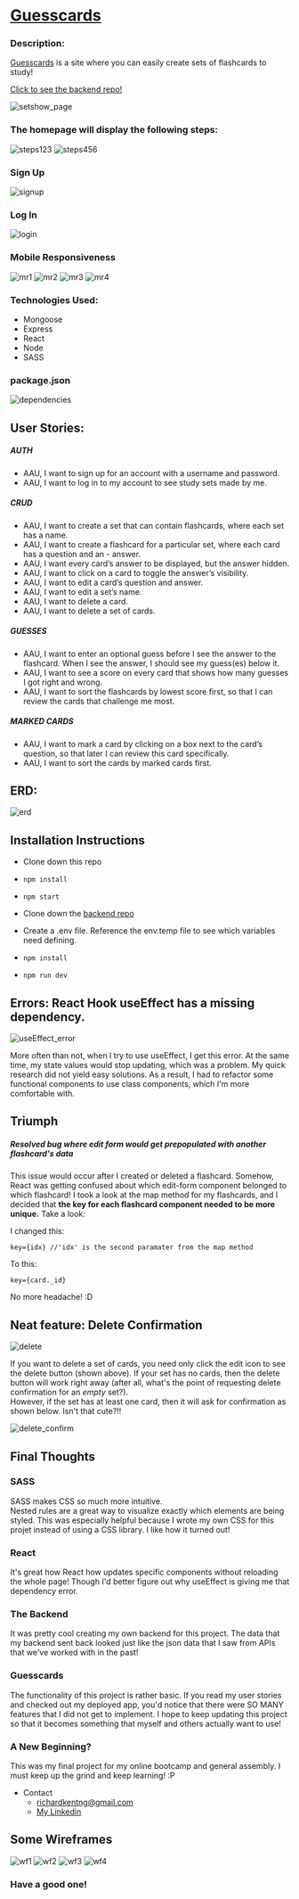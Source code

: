 # [Guesscards](https://guesscards.herokuapp.com/)

### Description:
[Guesscards](https://guesscards.herokuapp.com/) is a site where you can easily create sets of flashcards to study!

[Click to see the backend repo!](https://github.com/richardkentng/guesscards-api/)

![setshow_page](/src/rm_images/setshow_page.png)

### The homepage will display the following steps:
![steps123](/src/rm_images/steps123.png)
![steps456](/src/rm_images/steps456.png)

### Sign Up
![signup](/src/rm_images/signup.png)

### Log In
![login](/src/rm_images/login.png)

### Mobile Responsiveness 
![mr1](/src/rm_images/mr1.png)
![mr2](/src/rm_images/mr2.png)
![mr3](/src/rm_images/mr3.png)
![mr4](/src/rm_images/mr4.png)

### Technologies Used:
- Mongoose
- Express
- React
- Node
- SASS

### package.json
![dependencies](/src/rm_images/dependencies.png)

## User Stories:
##### AUTH
- AAU, I want to sign up for an account with a username and password.
- AAU, I want to log in to my account to see study sets made by me.
##### CRUD
- AAU, I want to create a set that can contain flashcards, where each set has a name.
- AAU, I want to create a flashcard for a particular set, where each card has a question and an - answer.
- AAU, I want every card’s answer to be displayed, but the answer hidden.
- AAU, I want to click on a card to toggle the answer’s visibility.
- AAU, I want to edit a card’s question and answer.
- AAU, I want to edit a set’s name.
- AAU, I want to delete a card.
- AAU, I want to delete a set of cards.

##### GUESSES
- AAU, I want to enter an optional guess before I see the answer to the flashcard.  When I see the answer, I should see my guess(es) below it.
- AAU, I want to see a score on every card that shows how many guesses I got right and wrong.
- AAU, I want to sort the flashcards by lowest score first, so that I can review the cards that challenge me most.

##### MARKED CARDS
- AAU, I want to mark a card by clicking on a box next to the card’s question, so that later I can review this card specifically.
- AAU, I want to sort the cards by marked cards first.


## ERD:
![erd](/src/rm_images/erd.png)

## Installation Instructions
- Clone down this repo
- `npm install`
- `npm start`

- Clone down the [backend repo](https://github.com/richardkentng/guesscards-api/)
- Create a .env file. Reference the env.temp file to see which variables need defining.
- `npm install`
- `npm run dev`

## Errors: React Hook useEffect has a missing dependency.
![useEffect_error](/src/rm_images/useeffect_error.png)

More often than not, when I try to use useEffect, I get this error.
At the same time, my state values would stop updating, which
was a problem. My quick research did not yield easy solutions. As
a result, I had to refactor some functional components to use class
components, which I'm more comfortable with.

## Triumph
##### Resolved bug where edit form would get prepopulated with another flashcard's data
This issue would occur after I created or deleted a flashcard.
Somehow, React was getting confused about which edit-form component 
belonged to which flashcard! I took a look at the map method for my
flashcards, and I decided that **the key for each flashcard component 
needed to be more unique.** Take a look:

I changed this:
```
key={idx} //'idx' is the second paramater from the map method
```
To this:
```
key={card._id}
```
No more headache! :D


## Neat feature: Delete Confirmation
![delete](/src/rm_images/delete.png)

If you want to delete a set of cards, you need only click the 
edit icon to see the delete button (shown above).  If your set has no
cards, then the delete button will work right away (after all, what's
the point of requesting delete confirmation for an *empty* set?).  
However, if the set has at least one card, then it will ask for confirmation 
as shown below.  Isn't that cute?!!

![delete_confirm](/src/rm_images/delete_confirm.png)


## Final Thoughts

### SASS
SASS makes CSS so much more intuitive.  
Nested rules are a great way to visualize exactly which elements are being styled.
This was especially helpful because I wrote my own CSS for this projet instead of 
using a CSS library. I like how it turned out!

### React
It's great how React how updates specific components without reloading the whole page!
Though I'd better figure out why useEffect is giving me that dependency error.

### The Backend
It was pretty cool creating my own backend for this project.
The data that my backend sent back looked just like the json data
that I saw from APIs that we've worked with in the past!

### Guesscards
The functionality of this project is rather basic.  If you read my user stories 
and checked out my deployed app, you'd notice that there were SO MANY features that
I did not get to implement.  I hope to keep updating this project so that it becomes
something that myself and others actually want to use!

### A New Beginning?
This was my final project for my online bootcamp and general assembly.
I must keep up the grind and keep learning! :P

- Contact
  - richardkentng@gmail.com
  - [My Linkedin](https://www.linkedin.com/in/richard-kent-ng/)

## Some Wireframes
![wf1](/src/rm_images/wf1.png)
![wf2](/src/rm_images/wf2.png)
![wf3](/src/rm_images/wf3.png)
![wf4](/src/rm_images/wf4.png)

### Have a good one!
